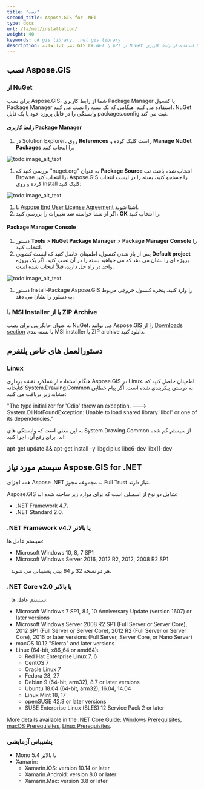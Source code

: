 ```yaml
---
title: "نصب"
second_title: Aspose.GIS for .NET
type: docs
url: /fa/net/installation/
weight: 40
keywords: c# gis library, .net gis library
description: نصب کتابخانه GIS C#.NET یا API از NuGet با استفاده از رابط کاربری Package Manager یا Console، از ZIP Archive. همچنین می تواند در .NET Core و سیستم عامل Linux استفاده شود.
---
```


## **نصب Aspose.GIS**
### **از NuGet**
برای نصب Aspose.GIS، شما از رابط کاربری Package Manager یا کنسول Package Manager استفاده می کنید. هنگامی که یک بسته را نصب می کنید، NuGet وابستگی را در فایل پروژه خود یا یک فایل packages.config ثبت می کند.
#### **رابط کاربری Package Manager**
1. در Solution Explorer، روی **References** راست کلیک کرده و **Manage NuGet Packages** را انتخاب کنید.

![todo:image_alt_text](installation_1.png)

1. بررسی کنید که "nuget.org" به عنوان **Package Source** انتخاب شده باشد، تب Browse را انتخاب کنید، Aspose.GIS را جستجو کنید، بسته را در لیست انتخاب کرده و روی Install کلیک کنید:

![todo:image_alt_text](installation_2.png)

1. با [Aspose End User License Agreement](https://about.aspose.com/legal/eula) آشنا شوید.
1. اگر از شما خواسته شد تغییرات را بررسی کنید، **OK** را انتخاب کنید.
#### **Package Manager Console**
1. دستور **Tools** > **NuGet Package Manager** > **Package Manager Console** را انتخاب کنید.
1. پس از باز شدن کنسول، اطمینان حاصل کنید که لیست کشویی **Default project** پروژه ای را نشان می دهد که می خواهید بسته را در آن نصب کنید. اگر یک پروژه واحد در راه حل دارید، قبلاً انتخاب شده است.

![todo:image_alt_text](installation_3.png)

1. دستور Install-Package Aspose.GIS را وارد کنید. پنجره کنسول خروجی مربوط به دستور را نشان می دهد.
### **با MSI Installer یا از ZIP Archive**
به عنوان جایگزینی برای نصب NuGet، می توانید Aspose.GIS را از [Downloads section](https://downloads.aspose.com/gis/net) با بسته بندی MSI installer یا ZIP archive دانلود کنید.

## **دستورالعمل های خاص پلتفرم**
### **Linux**
هنگام استفاده از عملکرد نقشه برداری Aspose.GIS در Linux، اطمینان حاصل کنید که کتابخانه System.Drawing.Common به درستی پیکربندی شده است. اگر پیام خطایی مشابه زیر دریافت می کنید:

"The type initializer for 'Gdip' threw an exception. ---> System.DllNotFoundException: Unable to load shared library 'libdl' or one of its dependencies."

به این معنی است که وابستگی های System.Drawing.Common از سیستم گم شده اند. برای رفع آن، اجرا کنید:

apt-get update && apt-get install -y libgdiplus libc6-dev libx11-dev

## **سیستم مورد نیاز Aspose.GIS for .NET**
همه اجزای Aspose .NET به مجموعه مجوز Full Trust نیاز دارند.

Aspose.GIS شامل دو نوع از اسمبلی است که برای موارد زیر ساخته شده اند:

- .NET Framework 4.7،
- .NET Standard 2.0.

### **.NET Framework v4.7 یا بالاتر**
سیستم عامل ها:

- Microsoft Windows 10, 8, 7 SP1
- Microsoft Windows Server 2016, 2012 R2, 2012, 2008 R2 SP1

` ` هر دو نسخه 32 و 64 بیتی پشتیبانی می شوند.
### **.NET Core v2.0 یا بالاتر**
` ` سیستم عامل ها:

- Microsoft Windows 7 SP1, 8.1, 10 Anniversary Update (version 1607) or later versions
- Microsoft Windows Server 2008 R2 SP1 (Full Server or Server Core), 2012 SP1 (Full Server or Server Core), 2012 R2 (Full Server or Server Core), 2016 or later versions (Full Server, Server Core, or Nano Server)
- macOS 10.12 "Sierra" and later versions
- Linux (64-bit, x86_64 or amd64):
  - Red Hat Enterprise Linux 7, 6
  - CentOS 7
  - Oracle Linux 7
  - Fedora 28, 27
  - Debian 9 (64-bit, arm32), 8.7 or later versions
  - Ubuntu 18.04 (64-bit, arm32), 16.04, 14.04
  - Linux Mint 18, 17
  - openSUSE 42.3 or later versions
  - SUSE Enterprise Linux (SLES) 12 Service Pack 2 or later

More details available in the .NET Core Guide: [Windows Prerequisites](https://docs.microsoft.com/en-us/dotnet/core/install/windows?tabs=netcore21#dependencies), [macOS Prerequisites](https://docs.microsoft.com/en-us/dotnet/core/install/macos?tabs=netcore2x#dependencies), [Linux Prerequisites](https://docs.microsoft.com/en-us/dotnet/core/install/linux?tabs=netcore2x).

### **پشتیبانی آزمایشی**
- Mono 5.4 یا بالاتر
- Xamarin:
  - Xamarin.iOS: version 10.14 or later
  - Xamarin.Android: version 8.0 or later
  - Xamarin.Mac: version 3.8 or later
